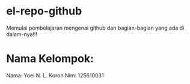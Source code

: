 # el-repo-github
Memulai pembelajaran mengenai github dan bagian-bagian yang ada di dalam-nya!!!


Nama Kelompok:
===============================================================================

Nama:	Yoel N. L. Koroh
Nim:	125610031
